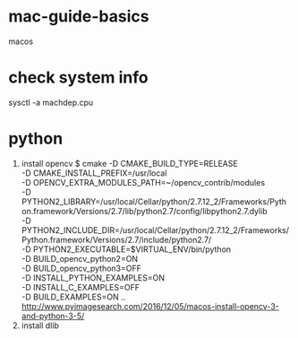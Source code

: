 # mac-guide-basics
macos
# check system info
  sysctl -a machdep.cpu
# python
1. install opencv
        $ cmake -D CMAKE_BUILD_TYPE=RELEASE \
    -D CMAKE_INSTALL_PREFIX=/usr/local \
    -D OPENCV_EXTRA_MODULES_PATH=~/opencv_contrib/modules \
    -D PYTHON2_LIBRARY=/usr/local/Cellar/python/2.7.12_2/Frameworks/Python.framework/Versions/2.7/lib/python2.7/config/libpython2.7.dylib \
    -D PYTHON2_INCLUDE_DIR=/usr/local/Cellar/python/2.7.12_2/Frameworks/Python.framework/Versions/2.7/include/python2.7/ \
    -D PYTHON2_EXECUTABLE=$VIRTUAL_ENV/bin/python \
    -D BUILD_opencv_python2=ON \
    -D BUILD_opencv_python3=OFF \
    -D INSTALL_PYTHON_EXAMPLES=ON \
    -D INSTALL_C_EXAMPLES=OFF \
    -D BUILD_EXAMPLES=ON ..
        http://www.pyimagesearch.com/2016/12/05/macos-install-opencv-3-and-python-3-5/
2. install dlib
